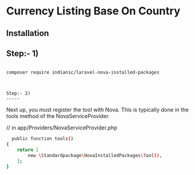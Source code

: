 Currency Listing Base On Country
======


Installation
-----


Step:- 1)
-----

```

composer require indianic/laravel-nova-installed-packages



Step:- 2)
-----

```
Next up, you must register the tool with Nova. This is typically done in the tools method of the NovaServiceProvider.

// in app/Providers/NovaServiceProvider.php

```bash
  public function tools()
{
    return [
        new \Standardpackage\NovaInstalledPackages\Tool(),
    ];
}

```




